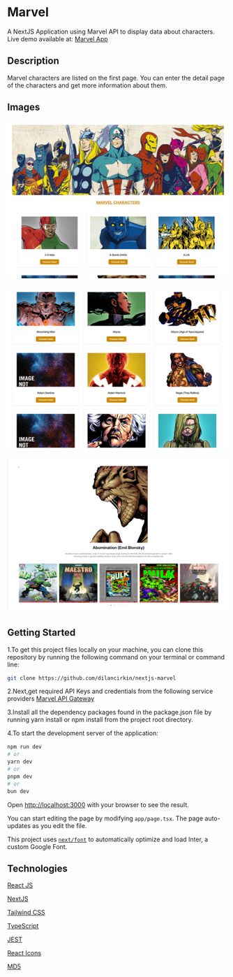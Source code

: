 # Marvel


A NextJS Application using Marvel API to display data about characters. Live demo available at: [Marvel App](https://marvel-5s8dg478y-dilancirkin.vercel.app/)


## Description
Marvel characters are listed on the first page. You can enter the detail page of the characters and get more information about them.

## Images

![Characters Home](images/home1.png)

![Characters Home](images/home2.png)

![Characters Detail](images/characters.png)

## Getting Started
1.To get this project files locally on your machine, you can clone this repository by running the following command on your terminal or command line:
```bash
git clone https://github.com/dilancirkin/nextjs-marvel
```
2.Next,get required API Keys and credentials from the following service providers
[Marvel API Gateway](https://developer.marvel.com/)

3.Install all the dependency packages found in the package.json file by running yarn install or npm install from the project root directory.

4.To start the development server of the application:

```bash
npm run dev
# or
yarn dev
# or
pnpm dev
# or
bun dev
```

Open [http://localhost:3000](http://localhost:3000) with your browser to see the result.

You can start editing the page by modifying `app/page.tsx`. The page auto-updates as you edit the file.

This project uses [`next/font`](https://nextjs.org/docs/basic-features/font-optimization) to automatically optimize and load Inter, a custom Google Font.



## Technologies


[React JS](https://react.dev/)

[NextJS](https://nextjs.org/)

[Tailwind CSS](https://tailwindcss.com/)

[TypeScript](https://www.typescriptlang.org/)

[JEST](https://jestjs.io/)

[React Icons](https://react-icons.github.io/react-icons/)

[MD5](https://www.npmjs.com/package/md5)

